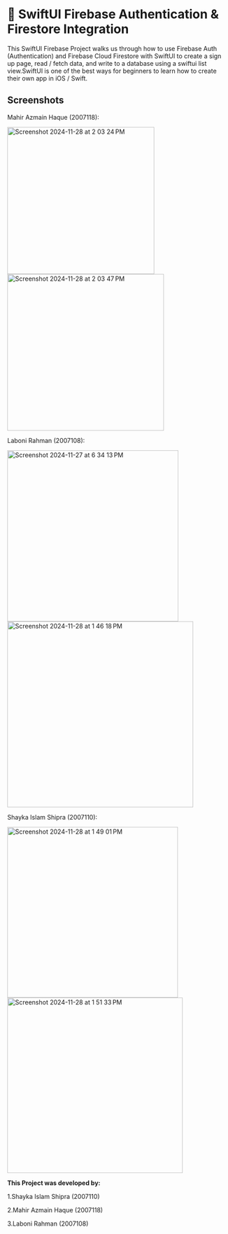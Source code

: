 # 🚀 SwiftUI Firebase Authentication & Firestore Integration

This SwiftUI Firebase Project walks us through how to use Firebase Auth (Authentication) and Firebase Cloud Firestore with SwiftUI to create a sign up page, read / fetch data, and write to a database using a swiftui list view.SwiftUI is one of the best ways for beginners to learn how to create their own app in iOS / Swift.

## Screenshots

Mahir Azmain Haque (2007118):

<img width="336" alt="Screenshot 2024-11-28 at 2 03 24 PM" src="https://github.com/user-attachments/assets/8345aa20-5b4a-459f-8685-ef66c8b7a90a">

<img width="358" alt="Screenshot 2024-11-28 at 2 03 47 PM" src="https://github.com/user-attachments/assets/bc00d11f-dd30-479b-86bf-90d1bbda082f">

Laboni Rahman (2007108):

<img width="391" alt="Screenshot 2024-11-27 at 6 34 13 PM" src="https://github.com/user-attachments/assets/37ce4706-5655-4ccf-b8c2-d5ac2fede4fd">

<img width="425" alt="Screenshot 2024-11-28 at 1 46 18 PM" src="https://github.com/user-attachments/assets/a8fd5b5b-ff88-40f4-801f-7cf332f355cc">

Shayka Islam Shipra (2007110):

<img width="390" alt="Screenshot 2024-11-28 at 1 49 01 PM" src="https://github.com/user-attachments/assets/bfb4149a-565e-4fc5-9527-5eb2d680bb03">

<img width="401" alt="Screenshot 2024-11-28 at 1 51 33 PM" src="https://github.com/user-attachments/assets/97782839-562c-43b3-aaa4-2a83c5b40ebe">




**This Project was developed by:**

1.Shayka Islam Shipra (2007110)

2.Mahir Azmain Haque (2007118)

3.Laboni Rahman (2007108)
